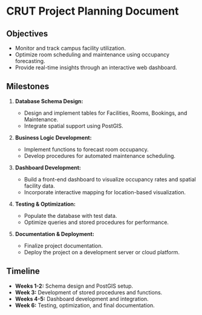 # CRUT Project Planning Document

## Objectives

- Monitor and track campus facility utilization.
- Optimize room scheduling and maintenance using occupancy forecasting.
- Provide real-time insights through an interactive web dashboard.

## Milestones

1. **Database Schema Design:**
   - Design and implement tables for Facilities, Rooms, Bookings, and Maintenance.
   - Integrate spatial support using PostGIS.
2. **Business Logic Development:**
   - Implement functions to forecast room occupancy.
   - Develop procedures for automated maintenance scheduling.
3. **Dashboard Development:**

   - Build a front-end dashboard to visualize occupancy rates and spatial facility data.
   - Incorporate interactive mapping for location-based visualization.

4. **Testing & Optimization:**
   - Populate the database with test data.
   - Optimize queries and stored procedures for performance.
5. **Documentation & Deployment:**
   - Finalize project documentation.
   - Deploy the project on a development server or cloud platform.

## Timeline

- **Weeks 1-2:** Schema design and PostGIS setup.
- **Week 3:** Development of stored procedures and functions.
- **Weeks 4-5:** Dashboard development and integration.
- **Week 6:** Testing, optimization, and final documentation.
